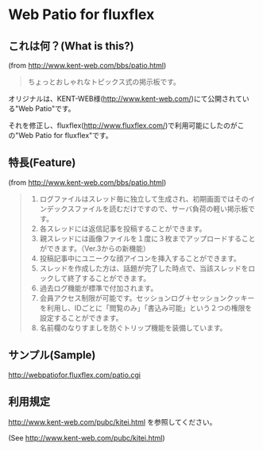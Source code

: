 # Web Patio for fluxflex

## これは何？(What is this?)
(from http://www.kent-web.com/bbs/patio.html)

> ちょっとおしゃれなトピックス式の掲示板です。

オリジナルは、KENT-WEB様(http://www.kent-web.com/)にて公開されている"Web Patio"です。

それを修正し、fluxflex(http://www.fluxflex.com/)で利用可能にしたのがこの"Web Patio for fluxflex"です。


## 特長(Feature)
(from http://www.kent-web.com/bbs/patio.html)

> 1. ログファイルはスレッド毎に独立して生成され、初期画面ではそのインデックスファイルを読むだけですので、サーバ負荷の軽い掲示板です。
> 2. 各スレッドには返信記事を投稿することができます。
> 3. 親スレッドには画像ファイルを１度に３枚までアップロードすることができます。（Ver.3からの新機能）
> 4. 投稿記事中にユニークな顔アイコンを挿入することができます。
> 5. スレッドを作成した方は、話題が完了した時点で、当該スレッドをロックして終了することができます。
> 6. 過去ログ機能が標準で付加されます。
> 7. 会員アクセス制限が可能です。セッションログ＋セッションクッキーを利用し、IDごとに「閲覧のみ」「書込み可能」という２つの権限を設定することができます。
> 8. 名前欄のなりすましを防ぐトリップ機能を装備しています。

## サンプル(Sample)
http://webpatiofor.fluxflex.com/patio.cgi

## 利用規定
http://www.kent-web.com/pubc/kitei.html を参照してください。

(See http://www.kent-web.com/pubc/kitei.html)
